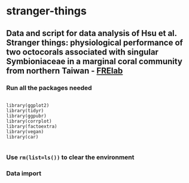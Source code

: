 # stranger-things

## Data and script for data analysis of Hsu et al. Stranger things: physiological performance of two octocorals associated with singular Symbioniaceae in a marginal coral community from northern Taiwan - [FRElab](https://www.dipintothereef.com/) 

### Run all the packages needed
```{r}
 
library(ggplot2)
library(tidyr)
library(ggpubr)
library(corrplot)
library(factoextra)
library(vegan)
library(car)
 
```

### Use `rm(list=ls())` to clear the environment

### Data import


